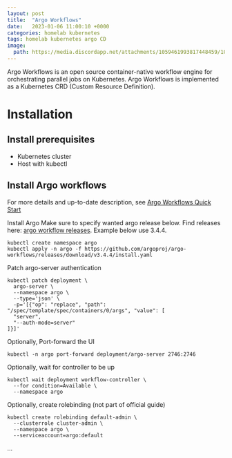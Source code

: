 ```yaml
---
layout: post
title:  "Argo Workflows"
date:   2023-01-06 11:00:10 +0000
categories: homelab kubernetes
tags: homelab kubernetes argo CD
image:
  path: https://media.discordapp.net/attachments/1059461993817448459/1060871516931235930/Fredrik999_a_big_old_wooden_ship_steering_wheel._focus_on_the_s_5797a714-a166-4809-978a-55558182f9b7.png
---
```

Argo Workflows is an open source container-native workflow engine for orchestrating parallel jobs on Kubernetes. Argo Workflows is implemented as a Kubernetes CRD (Custom Resource Definition).

# Installation
## Install prerequisites
* Kubernetes cluster
* Host with kubectl

## Install Argo workflows
For more details and up-to-date description, see [Argo Workflows Quick Start](https://argoproj.github.io/argo-workflows/quick-start/)

Install Argo
Make sure to specify wanted argo release below. Find releases here: [argo workflow releases](https://github.com/argoproj/argo-workflows/releases). Example below use 3.4.4.
```shell
kubectl create namespace argo
kubectl apply -n argo -f https://github.com/argoproj/argo-workflows/releases/download/v3.4.4/install.yaml
```
Patch argo-server authentication
```shell
kubectl patch deployment \
  argo-server \
  --namespace argo \
  --type='json' \
  -p='[{"op": "replace", "path": "/spec/template/spec/containers/0/args", "value": [
  "server",
  "--auth-mode=server"
]}]'
```
Optionally, Port-forward the UI
```shell
kubectl -n argo port-forward deployment/argo-server 2746:2746
```

Optionally, wait for controller to be up
```shell
kubectl wait deployment workflow-controller \
  --for condition=Available \
  --namespace argo
```

Optionally, create rolebinding (not part of official guide)
```shell
kubectl create rolebinding default-admin \
  --clusterrole cluster-admin \
  --namespace argo \
  --serviceaccount=argo:default
```
...